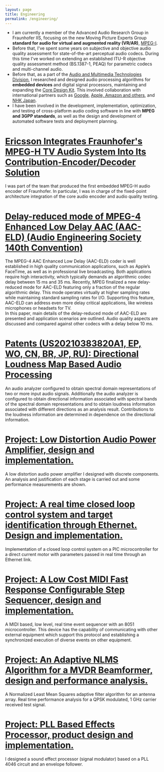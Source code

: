 ```yaml
---
layout: page
title: Engineering
permalink: /engineering/
---
```


- I am currently a member of the Advanced Audio Research Group in Fraunhofer IIS, focusing on the new Moving Picture Experts Group **standard for audio for virtual and augmented reality (VR/AR)**, [MPEG-I](https://www.aes.org/e-lib/browse.cfm?elib=22127).
- Before that, I've spent some years on subjective and objective audio quality assessment for state-of-the-art perceptual audio codecs. During this time I've worked on extending an established ITU-R objective quality assessment method (BS.1387-1, PEAQ) for parametric codecs and multi-channel audio.
- Before that, as a part of the [Audio and Multimedia Technologies Division](https://www.iis.fraunhofer.de/en/ff/amm.html?f=cdk.pdf), I researched and designed audio processing algorithms for **embedded devices** and digital signal processors, maintaining and expanding the [Core Design Kit](https://www.iis.fraunhofer.de/content/dam/iis/de/doc/ame/wp/FraunhoferIIS_White-Paper_CDK.pdf). This involved collaboration with international partners such as [Google](https://www.iis.fraunhofer.de/content/dam/iis/en/doc/ame/pressreleases/FraunhoferIIS_Presseinformation_HE-AAC_Cingo_GooglePlay_24072013.pdf), [Apple, Amazon and others](https://www.iis.fraunhofer.de/en/profil/jb/2019/apple-amazon-android-with-xhe-aac.html), and [NHK Japan](https://www.audioblog.iis.fraunhofer.com/8k-broadcast). 
- I have been involved in the development, implementation, optimization, and testing of cross-platform audio coding software in line with **MPEG and 3GPP standards**, as well as the design and development of automated software tests and deployment planning.

# [Ericsson Integrates Fraunhofer's MPEG-H TV Audio System Into Its Contribution-Encoder/Decoder Solution](https://www.iis.fraunhofer.de/en/pr/2018/20180409_MPEGH_Ericsson.html)

I was part of the team that produced the first embedded MPEG-H audio encoder of Fraunhofer. In particular, I was in charge of the fixed-point architecture integration of the core audio encoder and audio quality testing.

# [Delay-reduced mode of MPEG-4 Enhanced Low Delay AAC (AAC-ELD) (Audio Engineering Society 140th Convention)](http://www.aes.org/events/140/presenters/?ID=4564)

The MPEG-4 AAC Enhanced Low Delay (AAC-ELD) coder is well established in high quality communication applications, such as Apple’s FaceTime, as well as in professional live broadcasting. Both applications require high interactivity, which typically demands an algorithmic codec delay between 15 ms and 35 ms. Recently, MPEG finalized a new delay-reduced mode for AAC-ELD featuring only a fraction of the regular algorithmic delay. This mode operates virtually at higher sampling rates while maintaining standard sampling rates for I/O. Supporting this feature, AAC-ELD can address even more delay critical applications, like wireless microphones or headsets for TV.  
In this paper, main details of the delay-reduced mode of AAC-ELD are presented and application scenarios are outlined. Audio quality aspects are discussed and compared against other codecs with a delay below 10 ms.

# [Patents (US20210383820A1, EP, WO, CN, BR, JP, RU): Directional Loudness Map Based Audio Processing](https://patentimages.storage.googleapis.com/b8/cc/f4/7f57c5f7c3554f/US20210383820A1.pdf)

An audio analyzer configured to obtain spectral domain representations of two or more input audio signals. Additionally the audio analyzer is configured to obtain directional information associated with spectral bands of the spectral domain representations and to obtain loudness information associated with different directions as an analysis result. Contributions to the loudness information are determined in dependence on the directional information.

# [Project: Low Distortion Audio Power Amplifier, design and implementation.](http://pmdelgado.wordpress.com/2014/04/16/project-low-distortion-audio-power-amplifier-design-and-implementation/)

A low distortion audio power amplifier I designed with discrete components. An analysis and justification of each stage is carried out and some performance measurements are shown.

# [Project: A real time closed loop control system and target identification through Ethernet. Design and implementation.](http://pmdelgado.wordpress.com/2014/04/16/project-a-real-time-closed-loop-control-system-and-target-identification-through-ethernet-design-and-implementation/)

Implementation of a closed loop control system on a PIC microcontroller for a direct current motor with parameters passed in real time through an Ethernet link.

# [Project: A Low Cost MIDI Fast Response Configurable Step Sequencer, design and implementation.](http://pmdelgado.wordpress.com/2014/04/16/project-a-low-cost-midi-fast-response-configurable-step-sequencer-design-and-implementation/)

A MIDI based, low level, real time event sequencer with an 8051 microcontroller. This device has the capability of communicating with other external equipment which support this protocol and establishing a synchronized execution of diverse events on other equipment.

# [Project: An Adaptive NLMS Algorithm for a MVDR Beamformer, design and performance analysis.](http://pmdelgado.wordpress.com/2014/04/16/project-an-adaptive-nlms-algorithm-for-a-mvdr-beamformer-design-and-performance-analysis/)

A Normalized Least Mean Squares adaptive filter algorithm for an antenna array. Real time performance analysis for a QPSK modulated, 1 GHz carrier received test signal.

# [Project: PLL Based Effects Processor, product design and implementation.](http://pmdelgado.wordpress.com/2014/04/16/project-pll-based-effects-processor-product-design-and-implementation/)

I designed a sound effect processor (signal modulator) based on a PLL 4046 circuit and an envelope follower.
